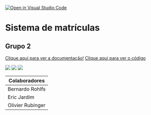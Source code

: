 [![Open in Visual Studio Code](https://classroom.github.com/assets/open-in-vscode-c66648af7eb3fe8bc4f294546bfd86ef473780cde1dea487d3c4ff354943c9ae.svg)](https://classroom.github.com/online_ide?assignment_repo_id=10112154&assignment_repo_type=AssignmentRepo)

# Sistema de matrículas

## Grupo 2

[Clique aqui para ver a documentação!](./projeto/)
[Clique aqui para ver o código](./implementacao/)

 ![](./imagens-colaboradores/colaborador1.jpg)
 ![](./imagens-colaboradores/ericperfil.jpeg)
 ![](./imagens-colaboradores/olivierperfil.png)

 | Colaboradores |
 | --- |
 | Bernardo Rohlfs |
 | Eric Jardim |
 | Olivier Rubinger |
